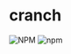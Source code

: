 # cranch

![NPM](https://img.shields.io/npm/l/ssprojet?color=blue&style=flat-square) ![npm](https://img.shields.io/npm/v/ssprojet?color=blue&style=flat-square)
